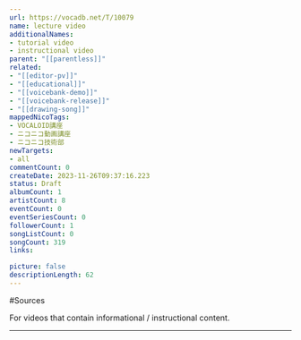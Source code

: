 ```yaml
---
url: https://vocadb.net/T/10079
name: lecture video
additionalNames: 
- tutorial video
- instructional video
parent: "[[parentless]]"
related:
- "[[editor-pv]]"
- "[[educational]]"
- "[[voicebank-demo]]"
- "[[voicebank-release]]"
- "[[drawing-song]]"
mappedNicoTags:
- VOCALOID講座
- ニコニコ動画講座
- ニコニコ技術部
newTargets:
- all
commentCount: 0
createDate: 2023-11-26T09:37:16.223
status: Draft
albumCount: 1
artistCount: 8
eventCount: 0
eventSeriesCount: 0
followerCount: 1
songListCount: 0
songCount: 319
links: 

picture: false
descriptionLength: 62
---
```


#Sources

For videos that contain informational / instructional content.

---

